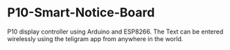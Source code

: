 # P10-Smart-Notice-Board
P10 display controller using Arduino and ESP8266. The Text can be entered wirelessly using the teligram app from anywhere in the world. 
